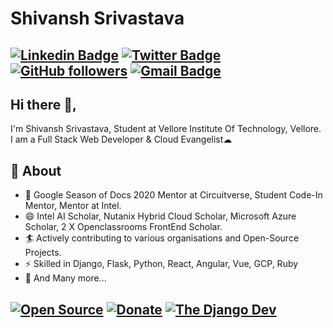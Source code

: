 # Shivansh Srivastava
[![Linkedin Badge](https://img.shields.io/badge/-Shivansh%20Srivastava-blue?style=social&logo=Linkedin&logoColor=blue&link=https://www.linkedin.com/in/shivansh-srivastava24/)](https://www.linkedin.com/in/shivansh-srivastava24/) [![Twitter Badge](http://img.shields.io/badge/-@Shivans01939094-1ca0f1?style=social&logo=twitter&logoColor=blue&link=https://twitter.com/Shivans01939094)](https://twitter.com/Shivans01939094) [![GitHub followers](https://img.shields.io/github/followers/Shivansh2407?label=Follow&style=social)](https://github.com/Shivansh2407/MyBadges) [![Gmail Badge](https://img.shields.io/badge/-GMail-c14438?style=social&logo=Gmail&logoColor=red&link=mailto:shivanshsrivastava2000@gmail.com)](mailto:shivanshsrivastava2000@gmail.com) 
---
## Hi there 👋,           
I'm Shivansh Srivastava, Student at Vellore Institute Of Technology, Vellore. I am a Full Stack Web Developer & Cloud Evangelist☁ 

## 🧐 About
- 🤠 Google Season of Docs 2020 Mentor at Circuitverse, Student Code-In Mentor, Mentor at Intel.
- 😄 Intel AI Scholar, Nutanix Hybrid Cloud Scholar, Microsoft Azure Scholar, 2 X Openclassrooms FrontEnd Scholar.
- 🏄‍ Actively contributing to various organisations and Open-Source Projects.
- ⚡ Skilled in Django, Flask, Python, React, Angular, Vue, GCP, Ruby 
- 👯 And Many more...

[![Open Source](https://badges.frapsoft.com/os/v1/open-source.svg?v=103)](https://opensource.org/) [![Donate](https://img.shields.io/badge/Support-%24-blue)](https://www.paypal.me/Shivansh2407) [![The Django Dev](https://img.shields.io/badge/TheDjangoDev-Shivansh2407-lightgrey)](https://github.com/Shivansh2407)
---


<!--
**Shivansh2407/Shivansh2407** is a ✨ _special_ ✨ repository because its `README.md` (this file) appears on your GitHub profile.
-->
